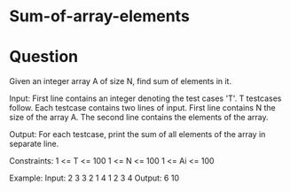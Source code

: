 # Sum-of-array-elements
# Question
Given an integer array A of size N, find sum of elements in it.

Input:
First line contains an integer denoting the test cases 'T'. T testcases follow. Each testcase contains two lines of input. First line contains N the size of the array A. The second line contains the elements of the array.

Output:
For each testcase, print the sum of all elements of the array in separate line.

Constraints:
1 <= T <= 100
1 <= N <= 100
1 <= Ai <= 100

Example:
Input:
2
3
3 2 1
4
1 2 3 4
Output:
6
10
